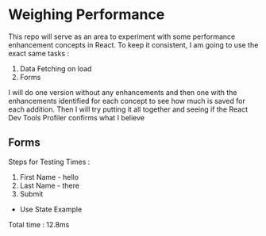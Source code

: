 # Weighing Performance

This repo will serve as an area to experiment with some performance enhancement concepts in React. To keep it consistent, I am going to use the exact same tasks :

1. Data Fetching on load
2. Forms

I will do one version without any enhancements and then one with the enhancements identified for each concept to see how much is saved for each addition. Then I will try putting it all together and seeing if the React Dev Tools Profiler confirms what I believe

## Forms

Steps for Testing Times :

1. First Name - hello
2. Last Name - there
3. Submit

- Use State Example

Total time : 12.8ms
